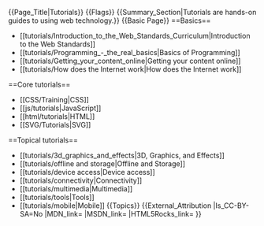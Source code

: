 {{Page_Title|Tutorials}}
{{Flags}}
{{Summary_Section|Tutorials are hands-on guides to using web technology.}}
{{Basic Page}}
==Basics==
* [[tutorials/Introduction_to_the_Web_Standards_Curriculum|Introduction to the Web Standards]]
* [[tutorials/Programming_-_the_real_basics|Basics of Programming]]
* [[tutorials/Getting_your_content_online|Getting your content online]]
* [[tutorials/How does the Internet work|How does the Internet work]]

==Core tutorials==
* [[CSS/Training|CSS]]
* [[js/tutorials|JavaScript]]
* [[html/tutorials|HTML]]
* [[SVG/Tutorials|SVG]]

==Topical tutorials==
* [[tutorials/3d_graphics_and_effects|3D, Graphics, and Effects]]
* [[tutorials/offline and storage|Offline and Storage]]
* [[tutorials/device access|Device access]]
* [[tutorials/connectivity|Connectivity]]
* [[tutorials/multimedia|Multimedia]]
* [[tutorials/tools|Tools]]
* [[tutorials/mobile|Mobile]]
{{Topics}}
{{External_Attribution
|Is_CC-BY-SA=No
|MDN_link=
|MSDN_link=
|HTML5Rocks_link=
}}